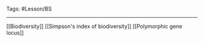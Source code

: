 Tags: #Lesson/BS 

---
[[Biodiversity]]
[[Simpson's index of biodiversity]]
[[Polymorphic gene locus]]
